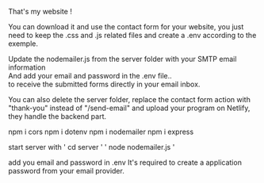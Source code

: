 That's my website !

You can download it and use the contact form for your website, you just need to keep the .css and .js related files and create a .env according to the exemple.  

Update the nodemailer.js from the server folder with your SMTP email information   
And add your email and password in the .env file..  
to receive the submitted forms directly in your email inbox.  

You can also delete the server folder, replace the contact form action with "thank-you" instead of "/send-email" and upload your program on Netlify, they handle the backend part.

npm i cors npm i dotenv npm i nodemailer npm i express

start server with ' cd server ' ' node nodemailer.js '

add you email and password in .env It's required to create a application password from your email provider.
